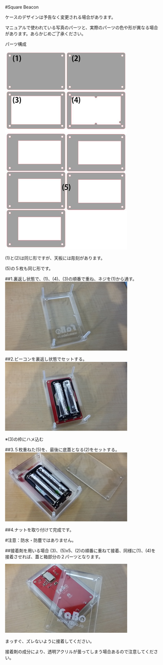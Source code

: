 #Square Beacon

ケースのデザインは予告なく変更される場合があります。

マニュアルで使われている写真のパーツと、実際のパーツの色や形が異なる場合があります。あらかじめご了承ください。

パーツ構成

![](/img/1100_case/manual/squarebeacon_00.jpg)

(1)と(2)は同じ形ですが、天板には彫刻があります。

(5)の５枚も同じ形です。

##1.裏返し状態で、(1)、(4)、(3)の順番で重ね、ネジを(1)から通す。
![](/img/1100_case/manual/squarebeacon_01.jpg)

##2.ビーコンを裏返し状態でセットする。
![](/img/1100_case/manual/squarebeacon_02.jpg)

※(3)の枠にハメ込む

##3.５枚重ねた(5)を、最後に底蓋となる(2)をセットする。
![](/img/1100_case/manual/squarebeacon_03.jpg)

##4.ナットを取り付けて完成です。

#注意：防水・防塵ではありません。


##接着剤を用いる場合
(3)、(5)x5、(2)の順番に重ねて接着、同様に(1)、(4)を接着させれば、蓋と箱部分の２パーツとなります。

![](/img/1100_case/manual/squarebeacon_04.jpg)

まっすぐ、ズレないように接着してください。

接着剤の成分により、透明アクリルが曇ってしまう場合あるので注意してください。